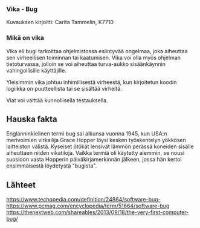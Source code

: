 ### Vika - Bug

Kuvauksen kirjoitti: Carita Tammelin, K7710

### Mikä on vika

Vika eli bugi tarkoittaa ohjelmistossa esiintyvää ongelmaa, 
joka aiheuttaa sen virheellisen toiminnan tai kaatumisen. Vika voi olla myös ohjelman tietoturvassa,
jolloin se voi aiheuttaa turva-aukko sisäänkäynnin vahingollisille käyttäjille.

Yleisimmin vika johtuu inhimillisestä virheestä, kun kirjoitetun koodin logiikka on puutteellista tai 
se sisältää virheitä. 

Viat voi välttää kunnollisella testauksella. 

## Hauska fakta

Englanninkielinen termi bug sai alkunsa vuonna 1945, kun USA:n merivoimien virkailija Grace Hopper löysi 
kesken työskentelyn yökkösen laitteiston välistä. Kyseiset ötökät lensivät lämmön perässä koneiden sisälle
aiheuttaen niiden vikatiloja. Vaikka termiä oli käytetty aiemmin, se nousi suosioon vasta Hopperin päiväkirjamerkinnän 
jälkeen, jossa hän kertoi ensimmäisestä löydetystä "bugista". 


## Lähteet

https://www.techopedia.com/definition/24864/software-bug-
https://www.pcmag.com/encyclopedia/term/51664/software-bug
https://thenextweb.com/shareables/2013/09/18/the-very-first-computer-bug/